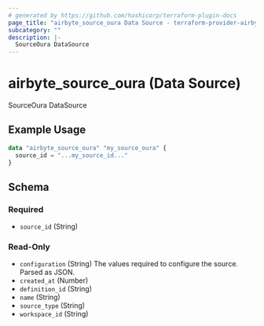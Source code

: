 ```yaml
---
# generated by https://github.com/hashicorp/terraform-plugin-docs
page_title: "airbyte_source_oura Data Source - terraform-provider-airbyte"
subcategory: ""
description: |-
  SourceOura DataSource
---
```


# airbyte_source_oura (Data Source)

SourceOura DataSource

## Example Usage

```terraform
data "airbyte_source_oura" "my_source_oura" {
  source_id = "...my_source_id..."
}
```

<!-- schema generated by tfplugindocs -->
## Schema

### Required

- `source_id` (String)

### Read-Only

- `configuration` (String) The values required to configure the source. Parsed as JSON.
- `created_at` (Number)
- `definition_id` (String)
- `name` (String)
- `source_type` (String)
- `workspace_id` (String)

